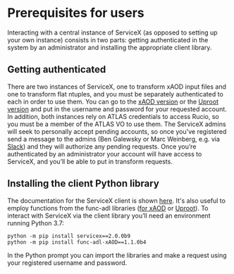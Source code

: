 # Prerequisites for users

Interacting with a central instance of ServiceX (as opposed to setting up your own instance)
consists in two parts: getting authenticated in the system by an administrator and installing the
appropriate client library.

## Getting authenticated

There are two instances of ServiceX, one to transform xAOD input files and one to transform flat
ntuples, and you must be separately authenticated to each in order to use them. You can go to the
[xAOD version](http://rc1-xaod-servicex.uc.ssl-hep.org/) or the
[Uproot version](http://rc1-uproot-servicex.uc.ssl-hep.org/) and put in the username and password
for your requested account. In addition, both instances rely on ATLAS credentials to access Rucio,
so you must be a member of the ATLAS VO to use them. The ServiceX admins will seek to personally
accept pending accounts, so once you've registered send a message to the admins (Ben Galewsky or
Marc Weinberg, e.g. via [Slack](https://iris-hep.slack.com/archives/CJH870SR2)) and they will
authorize any pending requests. Once you’re authenticated by an administrator your account will
have access to ServiceX, and you’ll be able to put in transform requests.

## Installing the client Python library

The documentation for the ServiceX client is shown
[here](https://pypi.org/project/servicex/1.0.0b3/). It's also useful to employ functions from the
func-adl libraries ([for xAOD](https://pypi.org/project/func-adl-xAOD/) or
[Uproot](https://pypi.org/project/func-adl-uproot/)). To interact with ServiceX via the client
library you’ll need an environment running Python 3.7:

    python -m pip install servicex==2.0.0b9
    python -m pip install func-adl-xAOD==1.1.0b4

In the Python prompt you can import the libraries and make a request using your registered username
and password.
